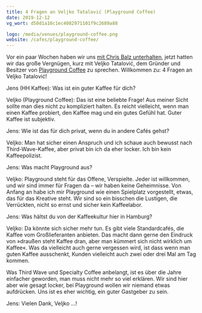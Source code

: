 ```yaml
---
title: 4 Fragen an Veljko Tatalović (Playground Coffee)
date: 2019-12-12
vg_wort: d50d1a10c1ec4082971101f9c2689a88

logo: /media/venues/playground-coffee.png
website: /cafes/playground-coffee/
---
```


Vor ein paar Wochen haben wir uns [mit Chris Balz unterhalten](/schnack/3-fragen-an-chris-balz-balz-und-balz/), jetzt hatten wir das große Vergnügen, kurz mit Veljko Tatalović, dem Gründer und Besitzer von [Playground Coffee](/cafes/playground-coffee/) zu sprechen. Willkommen zu: 4 Fragen an Veljko Tatalović!

Jens (HH Kaffee): Was ist ein guter Kaffee für dich?

Veljko (Playground Coffee): Das ist eine beliebte Frage! Aus meiner Sicht sollte man dies nicht zu kompliziert halten. Es reicht vielleicht, wenn man einen Kaffee probiert, den Kaffee mag und ein gutes Gefühl hat. Guter Kaffee ist subjektiv.

Jens: Wie ist das für dich privat, wenn du in andere Cafés gehst?

Veljko: Man hat sicher einen Anspruch und ich schaue auch bewusst nach Third-Wave-Kaffee, aber privat bin ich da eher locker. Ich bin kein Kaffeepolizist.

Jens: Was macht Playground aus?

Veljko: Playground steht für das Offene, Verspielte. Jeder ist willkommen, und wir sind immer für Fragen da – wir haben keine Geheimnisse. Von Anfang an habe ich mir Playground wie einen Spielplatz vorgestellt, etwas, das für das Kreative steht. Wir sind so ein bisschen die Lustigen, die Verrückten, nicht so ernst und sicher kein Kaffeelabor.

Jens: Was hältst du von der Kaffeekultur hier in Hamburg?

Veljko: Da könnte sich sicher mehr tun. Es gibt viele Standardcafés, die Kaffee vom Großlieferanten anbieten. Das macht dann gerne den Eindruck von »draußen steht Kaffee dran, aber man kümmert sich nicht wirklich um Kaffee«. Was da vielleicht auch gerne vergessen wird, ist dass wenn man guten Kaffee ausschenkt, Kunden vielleicht auch zwei oder drei Mal am Tag kommen.

Was Third Wave und Specialty Coffee anbelangt, ist es über die Jahre einfacher geworden, man muss nicht mehr so viel erklären. Wir sind hier aber wie gesagt locker, bei Playground wollen wir niemand etwas aufdrücken. Uns ist es eher wichtig, ein guter Gastgeber zu sein.

Jens: Vielen Dank, Veljko …!